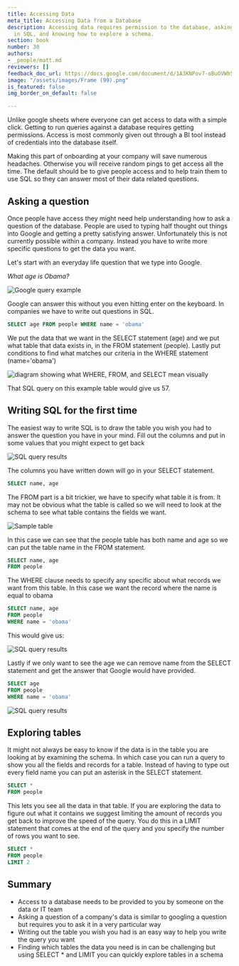 ```yaml
---
title: Accessing Data
meta_title: Accessing Data from a Database
description: Accessing data requires permission to the database, asking questions
  in SQL, and knowing how to explore a schema.
section: book
number: 30
authors:
- _people/matt.md
reviewers: []
feedback_doc_url: https://docs.google.com/document/d/1A3KNPov7-oBuOVWh553DTYXZxip6tw7NvW1q_ED3fI4/edit?usp=sharing
image: "/assets/images/Frame (99).png"
is_featured: false
img_border_on_default: false

---
```

Unlike google sheets where everyone can get access to data with a simple click. Getting to run queries against a database requires getting permissions. Access is most commonly given out through a BI tool instead of credentials into the database itself.

Making this part of onboarding at your company will save numerous headaches. Otherwise you will receive random pings to get access all the time. The default should be to give people access and to help train them to use SQL so they can answer most of their data related questions.

## Asking a question

Once people have access they might need help understanding how to ask a question of the database. People are used to typing half thought out things into Google and getting a pretty satisfying answer. Unfortunately this is not currently possible within a company. Instead you have to write more specific questions to get the data you want.

Let's start with an everyday life question that we type into Google.

_What age is Obama?_

![Google query example](/assets/images/how-to-teach-people-sql/accessingData/accessing_1.png)

Google can answer this without you even hitting enter on the keyboard. In companies we have to write out questions in SQL.

```sql
SELECT age FROM people WHERE name = 'obama'
```

We put the data that we want in the SELECT statement (age) and we put what table that data exists in, in the FROM statement (people). Lastly put conditions to find what matches our criteria in the WHERE statement (name='obama')

![diagram showing what WHERE, FROM, and SELECT mean visually](/assets/images/how-to-teach-people-sql/accessingData/accessing_2.png)

That SQL query on this example table would give us 57.

## Writing SQL for the first time

The easiest way to write SQL is to draw the table you wish you had to answer the question you have in your mind. Fill out the columns and put in some values that you might expect to get back

![SQL query results](/assets/images/how-to-teach-people-sql/accessingData/accessing_3.png)

The columns you have written down will go in your SELECT statement.

```sql
SELECT name, age
```

The FROM part is a bit trickier, we have to specify what table it is from. It may not be obvious what the table is called so we will need to look at the schema to see what table contains the fields we want.

![Sample table](/assets/images/how-to-teach-people-sql/accessingData/accessing_4.png)

In this case we can see that the people table has both name and age so we can put the table name in the FROM statement.

```sql
SELECT name, age
FROM people
```

The WHERE clause needs to specify any specific about what records we want from this table. In this case we want the record where the name is equal to obama

```sql
SELECT name, age
FROM people
WHERE name = 'obama'
```

This would give us:

![SQL query results](/assets/images/how-to-teach-people-sql/accessingData/accessing_5.png)

Lastly if we only want to see the age we can remove name from the SELECT statement and get the answer that Google would have provided.

```sql
SELECT age
FROM people
WHERE name = 'obama'
```

![SQL query results](/assets/images/how-to-teach-people-sql/accessingData/accessing_6.png)

## Exploring tables

It might not always be easy to know if the data is in the table you are looking at by examining the schema. In which case you can run a query to show you all the fields and records for a table. Instead of having to type out every field name you can put an asterisk in the SELECT statement.

```sql
SELECT *
FROM people
```

This lets you see all the data in that table. If you are exploring the data to figure out what it contains we suggest limiting the amount of records you get back to improve the speed of the query. You do this in a LIMIT statement that comes at the end of the query and you specify the number of rows you want to see.

```sql
SELECT *
FROM people
LIMIT 2
```

## Summary

* Access to a database needs to be provided to you by someone on the data or IT team
* Asking a question of a company's data is similar to googling a question but requires you to ask it in a very particular way
* Writing out the table you wish you had is an easy way to help you write the query you want
* Finding which tables the data you need is in can be challenging but using SELECT * and LIMIT you can quickly explore tables in a schema